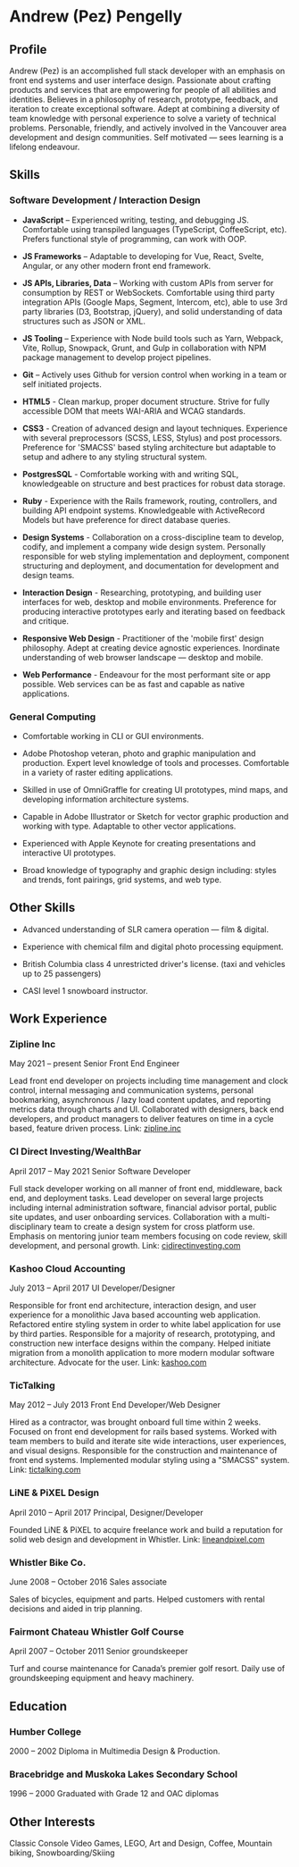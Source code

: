 ﻿# Andrew (Pez) Pengelly

## Profile

Andrew (Pez) is an accomplished full stack developer with an emphasis on front end systems and user interface design. Passionate about crafting products and services that are empowering for people of all abilities and identities. Believes in a philosophy of research, prototype, feedback, and iteration to create exceptional software. Adept at combining a diversity of team knowledge with personal experience to solve a variety of technical problems. Personable, friendly, and actively involved in the Vancouver area development and design communities.
Self motivated — sees learning is a lifelong endeavour.

## Skills

### Software Development / Interaction Design

* **JavaScript** – Experienced writing, testing, and debugging JS. Comfortable using transpiled languages (TypeScript, CoffeeScript, etc). Prefers functional style of programming, can work with OOP.

* **JS Frameworks** – Adaptable to developing for Vue, React, Svelte, Angular, or any other modern front end framework.

* **JS APIs, Libraries, Data** – Working with custom APIs from server for consumption by REST or WebSockets. Comfortable using third party integration APIs (Google Maps, Segment, Intercom, etc), able to use 3rd party libraries (D3, Bootstrap, jQuery), and solid understanding of data structures such as JSON or XML.

* **JS Tooling** – Experience with Node build tools such as Yarn, Webpack, Vite, Rollup, Snowpack, Grunt, and Gulp in collaboration with NPM package management to develop project pipelines.

* **Git** – Actively uses Github for version control when working in a team or self initiated projects.

* **HTML5** - Clean markup, proper document structure. Strive for fully accessible DOM that meets WAI-ARIA and WCAG standards.

* **CSS3** - Creation of advanced design and layout techniques. Experience with several preprocessors (SCSS, LESS, Stylus) and post processors. Preference for 'SMACSS' based styling architecture but adaptable to setup and adhere to any styling structural system.

* **PostgresSQL** - Comfortable working with and writing SQL, knowledgeable on structure and best practices for robust data storage.

* **Ruby** - Experience with the Rails framework, routing, controllers, and building API endpoint systems. Knowledgeable with ActiveRecord Models but have preference for direct database queries.

* **Design Systems** - Collaboration on a cross-discipline team to develop, codify, and implement a company wide design system. Personally responsible for web styling implementation and deployment, component structuring and deployment, and documentation for development and design teams.

* **Interaction Design** - Researching, prototyping, and building user interfaces for web, desktop and mobile environments. Preference for producing interactive prototypes early and iterating based on feedback and critique.

* **Responsive Web Design** - Practitioner of the 'mobile first' design philosophy. Adept at creating device agnostic experiences. Inordinate understanding of web browser landscape — desktop and mobile.

* **Web Performance** - Endeavour for the most performant site or app possible. Web services can be as fast and capable as native applications.

### General Computing

* Comfortable working in CLI or GUI environments.

* Adobe Photoshop veteran, photo and graphic manipulation and production. Expert level knowledge of tools and processes. Comfortable in a variety of raster editing applications.

* Skilled in use of OmniGraffle for creating UI prototypes, mind maps, and developing information architecture systems.

* Capable in Adobe Illustrator or Sketch for vector graphic production and working with type. Adaptable to other vector applications.

* Experienced with Apple Keynote for creating presentations and interactive UI prototypes.

* Broad knowledge of typography and graphic design including: styles and trends, font pairings, grid systems, and web type.

## Other Skills

* Advanced understanding of SLR camera operation — film & digital.

* Experience with chemical film and digital photo processing equipment.

* British Columbia class 4 unrestricted driver's license. (taxi and vehicles up to 25 passengers)

* CASI level 1 snowboard instructor.

## Work Experience

### Zipline Inc
May 2021 – present
Senior Front End Engineer

Lead front end developer on projects including time management and clock control, internal messaging and communication systems, personal bookmarking, asynchronous / lazy load content updates, and reporting metrics data through charts and UI. Collaborated with designers, back end developers, and product managers to deliver features on time in a cycle based, feature driven process.
Link: [zipline.inc](https://getzipline.com/)

### CI Direct Investing/WealthBar
April 2017 – May 2021
Senior Software Developer

Full stack developer working on all manner of front end, middleware, back end, and deployment tasks. Lead developer on several large projects including internal administration software, financial advisor portal, public site updates, and user onboarding services. Collaboration with a multi-disciplinary team to create a design system for cross platform use. Emphasis on mentoring junior team members focusing on code review, skill development, and personal growth.
Link: [cidirectinvesting.com](https://cidirectinvesting.com)

### Kashoo Cloud Accounting
July 2013 – April 2017
UI Developer/Designer

Responsible for front end architecture, interaction design, and user experience for a monolithic Java based accounting web application. Refactored entire styling system in order to white label application for use by third parties. Responsible for a majority of research, prototyping, and construction new interface designs within the company. Helped initiate migration from a monolith application to more modern modular software architecture. Advocate for the user.
Link: [kashoo.com](https://kashoo.com)

### TicTalking
May 2012 – July 2013
Front End Developer/Web Designer

Hired as a contractor, was brought onboard full time within 2 weeks. Focused on front end development for rails based systems. Worked with team members to build and iterate site wide interactions, user experiences, and visual designs. Responsible for the construction and maintenance of front end systems. Implemented modular styling using a "SMACSS" system.
Link: [tictalking.com](https://tictalking.com)

### LiNE & PiXEL Design
April 2010 – April 2017
Principal, Designer/Developer

Founded LiNE & PiXEL to acquire freelance work and build a reputation for solid web design and development in Whistler.
Link: [lineandpixel.com](http://lineandpixel.com)

### Whistler Bike Co.
June 2008 – October 2016
Sales associate

Sales of bicycles, equipment and parts. Helped customers with rental decisions and aided in trip planning.

### Fairmont Chateau Whistler Golf Course
April 2007 – October 2011
Senior groundskeeper

Turf and course maintenance for Canada’s premier golf resort. Daily use of groundskeeping equipment and heavy machinery.

## Education

### Humber College
2000 – 2002
Diploma in Multimedia Design & Production.

### Bracebridge and Muskoka Lakes Secondary School
1996 – 2000
Graduated with Grade 12 and OAC diplomas

## Other Interests

Classic Console Video Games, LEGO, Art and Design, Coffee, Mountain biking, Snowboarding/Skiing
